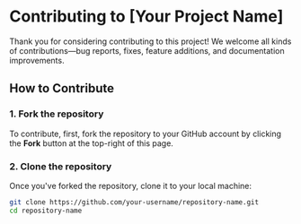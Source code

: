 # Contributing to [Your Project Name]

Thank you for considering contributing to this project! We welcome all kinds of contributions—bug reports, fixes, feature additions, and documentation improvements.

## How to Contribute

### 1. Fork the repository

To contribute, first, fork the repository to your GitHub account by clicking the **Fork** button at the top-right of this page.

### 2. Clone the repository

Once you've forked the repository, clone it to your local machine:

```bash
git clone https://github.com/your-username/repository-name.git
cd repository-name
```
